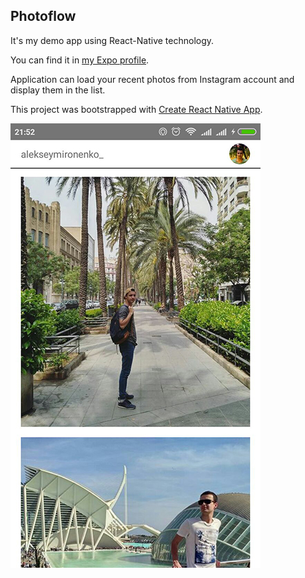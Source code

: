 ## Photoflow

It's my demo app using React-Native technology.

You can find it in [my Expo profile](https://expo.io/@alexmarvelo/photoflow).

Application can load your recent photos from Instagram account and display them in the list.

This project was bootstrapped with [Create React Native App](https://github.com/react-community/create-react-native-app).

![screenshot](./app-screenshot.jpg)
